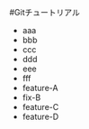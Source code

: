 #Gitチュートリアル
 - aaa
 - bbb
 - ccc
 - ddd
 - eee
 - fff
 - feature-A
 - fix-B
 - feature-C
 - feature-D
